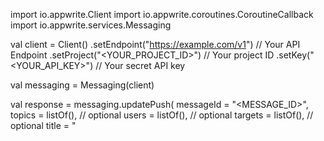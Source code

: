 import io.appwrite.Client
import io.appwrite.coroutines.CoroutineCallback
import io.appwrite.services.Messaging

val client = Client()
    .setEndpoint("https://example.com/v1") // Your API Endpoint
    .setProject("<YOUR_PROJECT_ID>") // Your project ID
    .setKey("<YOUR_API_KEY>") // Your secret API key

val messaging = Messaging(client)

val response = messaging.updatePush(
    messageId = "<MESSAGE_ID>",
    topics = listOf(), // optional
    users = listOf(), // optional
    targets = listOf(), // optional
    title = "<TITLE>", // optional
    body = "<BODY>", // optional
    data = mapOf( "a" to "b" ), // optional
    action = "<ACTION>", // optional
    image = "[ID1:ID2]", // optional
    icon = "<ICON>", // optional
    sound = "<SOUND>", // optional
    color = "<COLOR>", // optional
    tag = "<TAG>", // optional
    badge = 0, // optional
    draft = false, // optional
    scheduledAt = "", // optional
    contentAvailable = false, // optional
    critical = false, // optional
    priority = "normal" // optional
)
